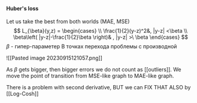 #### Huber's loss
Let us take the best from both worlds (MAE, MSE)
$$
L_{\beta}(y,z) = \begin{cases} \\
\frac{1}{2}(y-z)^2&, |y-z| <\beta \\
\beta\left( |y-z|-\frac{1}{2}\beta \right)& , |y-z| >\ \beta
\end{cases}
$$
$\beta$ - гипер-параметер
В точках перехода проблемы с производной

![[Pasted image 20230915121057.png]]

As $\beta$ gets bigger, then bigger errors we do not count as [[outliers]]. We move the point of transition from MSE-like graph to MAE-like graph.

There is a problem with second derivative, BUT we can FIX THAT ALSO by [[Log-Cosh]]
